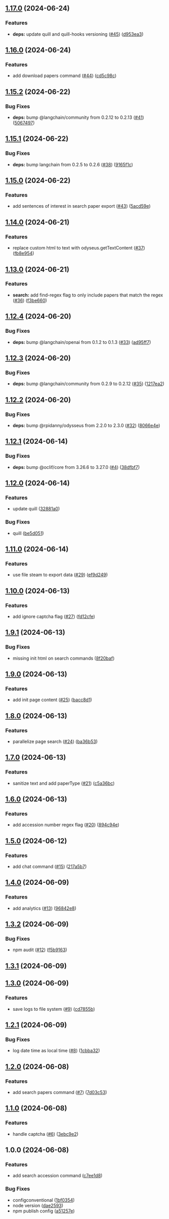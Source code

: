 ## [1.17.0](https://github.com/rpidanny/darwin/compare/v1.16.0...v1.17.0) (2024-06-24)

### Features

* **deps:** update quill and quill-hooks versioning ([#45](https://github.com/rpidanny/darwin/issues/45)) ([d953ea3](https://github.com/rpidanny/darwin/commit/d953ea3f6cf4f59672e48512c71df92d8810bf64))

## [1.16.0](https://github.com/rpidanny/darwin/compare/v1.15.2...v1.16.0) (2024-06-24)

### Features

* add download papers command ([#44](https://github.com/rpidanny/darwin/issues/44)) ([cd5c98c](https://github.com/rpidanny/darwin/commit/cd5c98c658f497e7b5a7a2d2780a14f753ba8e84))

## [1.15.2](https://github.com/rpidanny/darwin/compare/v1.15.1...v1.15.2) (2024-06-22)

### Bug Fixes

* **deps:** bump @langchain/community from 0.2.12 to 0.2.13 ([#41](https://github.com/rpidanny/darwin/issues/41)) ([5067497](https://github.com/rpidanny/darwin/commit/50674974acdc778db39d09eb44268d8caa9aeee8))

## [1.15.1](https://github.com/rpidanny/darwin/compare/v1.15.0...v1.15.1) (2024-06-22)

### Bug Fixes

* **deps:** bump langchain from 0.2.5 to 0.2.6 ([#38](https://github.com/rpidanny/darwin/issues/38)) ([9165f1c](https://github.com/rpidanny/darwin/commit/9165f1c4fd66f35d0ae7d1299d2475d1a4609701))

## [1.15.0](https://github.com/rpidanny/darwin/compare/v1.14.0...v1.15.0) (2024-06-22)

### Features

* add sentences of interest in search paper export ([#43](https://github.com/rpidanny/darwin/issues/43)) ([5acd59e](https://github.com/rpidanny/darwin/commit/5acd59e7be36e74510ed9df6e30bbba9b624e4b1))

## [1.14.0](https://github.com/rpidanny/darwin/compare/v1.13.0...v1.14.0) (2024-06-21)

### Features

* replace custom html to text with odyseus.getTextContent ([#37](https://github.com/rpidanny/darwin/issues/37)) ([fb8e954](https://github.com/rpidanny/darwin/commit/fb8e954fdcf0125c146205e5776068dec5fc6993))

## [1.13.0](https://github.com/rpidanny/darwin/compare/v1.12.4...v1.13.0) (2024-06-21)

### Features

* **search:** add find-regex flag to only include papers that match the regex ([#36](https://github.com/rpidanny/darwin/issues/36)) ([f3be660](https://github.com/rpidanny/darwin/commit/f3be660200c5f9a50d400c838f0a0406ddb7d72d))

## [1.12.4](https://github.com/rpidanny/darwin/compare/v1.12.3...v1.12.4) (2024-06-20)

### Bug Fixes

* **deps:** bump @langchain/openai from 0.1.2 to 0.1.3 ([#33](https://github.com/rpidanny/darwin/issues/33)) ([ad95ff7](https://github.com/rpidanny/darwin/commit/ad95ff718f23d353017308198862abbc0da7eb81))

## [1.12.3](https://github.com/rpidanny/darwin/compare/v1.12.2...v1.12.3) (2024-06-20)

### Bug Fixes

* **deps:** bump @langchain/community from 0.2.9 to 0.2.12 ([#35](https://github.com/rpidanny/darwin/issues/35)) ([1217ea2](https://github.com/rpidanny/darwin/commit/1217ea2ecedf76456b7f2fedbe74376523b847bc))

## [1.12.2](https://github.com/rpidanny/darwin/compare/v1.12.1...v1.12.2) (2024-06-20)

### Bug Fixes

* **deps:** bump @rpidanny/odysseus from 2.2.0 to 2.3.0 ([#32](https://github.com/rpidanny/darwin/issues/32)) ([8066e4e](https://github.com/rpidanny/darwin/commit/8066e4eb7ebb1343faeaa16406d426a998dc17ef))

## [1.12.1](https://github.com/rpidanny/darwin/compare/v1.12.0...v1.12.1) (2024-06-14)

### Bug Fixes

* **deps:** bump @oclif/core from 3.26.6 to 3.27.0 ([#4](https://github.com/rpidanny/darwin/issues/4)) ([38dfbf7](https://github.com/rpidanny/darwin/commit/38dfbf7ef0c72f9329b17552b24c0c6f3038863f))

## [1.12.0](https://github.com/rpidanny/darwin/compare/v1.11.0...v1.12.0) (2024-06-14)

### Features

* update quill ([32881a0](https://github.com/rpidanny/darwin/commit/32881a0a0695f3e77d623413f06c634072bc31e9))

### Bug Fixes

* quill ([be5d051](https://github.com/rpidanny/darwin/commit/be5d05186d26550671ab831134300585a4f928c0))

## [1.11.0](https://github.com/rpidanny/darwin/compare/v1.10.0...v1.11.0) (2024-06-14)

### Features

* use file steam to export data ([#29](https://github.com/rpidanny/darwin/issues/29)) ([ef9d249](https://github.com/rpidanny/darwin/commit/ef9d2496982e68ba44a327213ce25d193d6ea727))

## [1.10.0](https://github.com/rpidanny/darwin/compare/v1.9.1...v1.10.0) (2024-06-13)

### Features

* add ignore captcha flag ([#27](https://github.com/rpidanny/darwin/issues/27)) ([fd12cfe](https://github.com/rpidanny/darwin/commit/fd12cfe19eb8b2d3f6da49735d719eba47bc224b))

## [1.9.1](https://github.com/rpidanny/darwin/compare/v1.9.0...v1.9.1) (2024-06-13)

### Bug Fixes

* missing init html on search commands ([8f20baf](https://github.com/rpidanny/darwin/commit/8f20baff78f9d6b3aea53497bfdd8b77be71abdf))

## [1.9.0](https://github.com/rpidanny/darwin/compare/v1.8.0...v1.9.0) (2024-06-13)

### Features

* add init page content ([#25](https://github.com/rpidanny/darwin/issues/25)) ([bacc8d1](https://github.com/rpidanny/darwin/commit/bacc8d1a2eda1093b0bd2e45abd92ba517eee1aa))

## [1.8.0](https://github.com/rpidanny/darwin/compare/v1.7.0...v1.8.0) (2024-06-13)

### Features

* parallelize page search ([#24](https://github.com/rpidanny/darwin/issues/24)) ([ba36b53](https://github.com/rpidanny/darwin/commit/ba36b53a56d9b1cdd5f2d5634da66f37fa4ecda5))

## [1.7.0](https://github.com/rpidanny/darwin/compare/v1.6.0...v1.7.0) (2024-06-13)

### Features

* sanitize text and add paperType ([#21](https://github.com/rpidanny/darwin/issues/21)) ([c5a36bc](https://github.com/rpidanny/darwin/commit/c5a36bc73fde03cf3a6f8b49daea561cfd864b94))

## [1.6.0](https://github.com/rpidanny/darwin/compare/v1.5.0...v1.6.0) (2024-06-13)

### Features

* add accession number regex flag ([#20](https://github.com/rpidanny/darwin/issues/20)) ([894c94e](https://github.com/rpidanny/darwin/commit/894c94eb17b9133ce48f88678defd5321f16c052))

## [1.5.0](https://github.com/rpidanny/darwin/compare/v1.4.0...v1.5.0) (2024-06-12)

### Features

* add chat command ([#15](https://github.com/rpidanny/darwin/issues/15)) ([217a5b7](https://github.com/rpidanny/darwin/commit/217a5b778e9c3a84a9736a44a3a411d365a8dd88))

## [1.4.0](https://github.com/rpidanny/darwin/compare/v1.3.2...v1.4.0) (2024-06-09)

### Features

* add analytics ([#13](https://github.com/rpidanny/darwin/issues/13)) ([96842e8](https://github.com/rpidanny/darwin/commit/96842e80a0578ed41490a0a84615682c5c905dc8))

## [1.3.2](https://github.com/rpidanny/darwin/compare/v1.3.1...v1.3.2) (2024-06-09)

### Bug Fixes

* npm audit ([#12](https://github.com/rpidanny/darwin/issues/12)) ([f5b9163](https://github.com/rpidanny/darwin/commit/f5b916394de8d0f8b1c8fbb2f48d4bc81f96947d))

## [1.3.1](https://github.com/rpidanny/darwin/compare/v1.3.0...v1.3.1) (2024-06-09)

## [1.3.0](https://github.com/rpidanny/darwin/compare/v1.2.1...v1.3.0) (2024-06-09)

### Features

* save logs to file system ([#9](https://github.com/rpidanny/darwin/issues/9)) ([cd7855b](https://github.com/rpidanny/darwin/commit/cd7855b60e4c9f0dec31ccb9157dc9587d478450))

## [1.2.1](https://github.com/rpidanny/darwin/compare/v1.2.0...v1.2.1) (2024-06-09)

### Bug Fixes

* log date time as local time ([#8](https://github.com/rpidanny/darwin/issues/8)) ([1cbba32](https://github.com/rpidanny/darwin/commit/1cbba32bf6ee8e9fa680b37fa8b08fa4f0cac8c3))

## [1.2.0](https://github.com/rpidanny/darwin/compare/v1.1.0...v1.2.0) (2024-06-08)

### Features

* add search papers command ([#7](https://github.com/rpidanny/darwin/issues/7)) ([7d03c53](https://github.com/rpidanny/darwin/commit/7d03c5317581fac12f8d886ea92332141bdf7dc9))

## [1.1.0](https://github.com/rpidanny/darwin/compare/v1.0.0...v1.1.0) (2024-06-08)

### Features

* handle captcha ([#6](https://github.com/rpidanny/darwin/issues/6)) ([3ebc9e2](https://github.com/rpidanny/darwin/commit/3ebc9e249a20a2410cbcf486fb35acfb0e834c37))

## 1.0.0 (2024-06-08)

### Features

* add search accession command ([c7ee1d8](https://github.com/rpidanny/darwin/commit/c7ee1d8a9cdb311ee4c2ae1437ff2ca270280523))

### Bug Fixes

* configconventional ([1bf0354](https://github.com/rpidanny/darwin/commit/1bf03541e4caf82bd18ff869a9fbbefed28afa46))
* node version ([dae2593](https://github.com/rpidanny/darwin/commit/dae2593a543ae101ca6d1f3ec63b39af3e0ac4fa))
* npm publish config ([a51257e](https://github.com/rpidanny/darwin/commit/a51257e152c4d6e27d43e4880dbbad2a118287a1))
